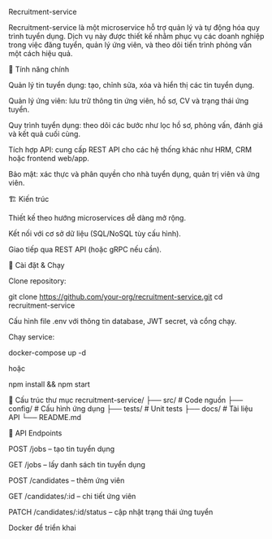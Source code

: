 Recruitment-service

Recruitment-service là một microservice hỗ trợ quản lý và tự động hóa quy trình tuyển dụng. Dịch vụ này được thiết kế nhằm phục vụ các doanh nghiệp trong việc đăng tuyển, quản lý ứng viên, và theo dõi tiến trình phỏng vấn một cách hiệu quả.

🔑 Tính năng chính

Quản lý tin tuyển dụng: tạo, chỉnh sửa, xóa và hiển thị các tin tuyển dụng.

Quản lý ứng viên: lưu trữ thông tin ứng viên, hồ sơ, CV và trạng thái ứng tuyển.

Quy trình tuyển dụng: theo dõi các bước như lọc hồ sơ, phỏng vấn, đánh giá và kết quả cuối cùng.

Tích hợp API: cung cấp REST API cho các hệ thống khác như HRM, CRM hoặc frontend web/app.

Bảo mật: xác thực và phân quyền cho nhà tuyển dụng, quản trị viên và ứng viên.

🏗️ Kiến trúc

Thiết kế theo hướng microservices dễ dàng mở rộng.

Kết nối với cơ sở dữ liệu (SQL/NoSQL tùy cấu hình).

Giao tiếp qua REST API (hoặc gRPC nếu cần).

🚀 Cài đặt & Chạy

Clone repository:

git clone https://github.com/your-org/recruitment-service.git
cd recruitment-service


Cấu hình file .env với thông tin database, JWT secret, và cổng chạy.

Chạy service:

docker-compose up -d


hoặc

npm install && npm start

📂 Cấu trúc thư mục
recruitment-service/
 ├── src/              # Code nguồn
 ├── config/           # Cấu hình ứng dụng
 ├── tests/            # Unit tests
 ├── docs/             # Tài liệu API
 └── README.md

📌 API Endpoints

POST /jobs – tạo tin tuyển dụng

GET /jobs – lấy danh sách tin tuyển dụng

POST /candidates – thêm ứng viên

GET /candidates/:id – chi tiết ứng viên

PATCH /candidates/:id/status – cập nhật trạng thái ứng tuyển

Docker để triển khai
